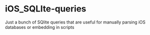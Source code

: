 # iOS_SQLIte-queries
 Just a bunch of SQlite queries that are useful for manually parsing iOS databases or embedding in scripts
